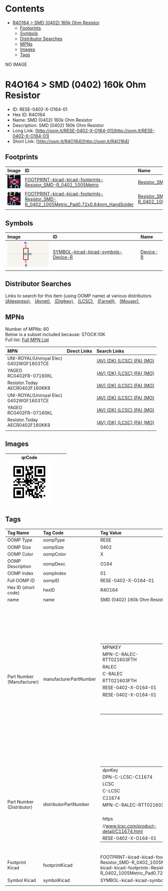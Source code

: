 



Contents
========

* [R4O164 > SMD (0402) 160k Ohm Resistor](#r4o164--smd-0402-160k-ohm-resistor)
	* [Footprints](#footprints)
	* [Symbols](#symbols)
	* [Distributor Searches](#distributor-searches)
	* [MPNs](#mpns)
	* [Images](#images)
	* [Tags](#tags)
  
NO IMAGE  
# R4O164 > SMD (0402) 160k Ohm Resistor

- ID: RESE-0402-X-O164-01
- Hex ID: R4O164
- Name: SMD (0402) 160k Ohm Resistor
- Description: SMD (0402) 160k Ohm Resistor
- Long Link: [http://oom.lt/RESE-0402-X-O164-01](http://oom.lt/RESE-0402-X-O164-01)
- Short Link: [http://oom.lt/R4O164](http://oom.lt/R4O164)

## Footprints
  

|Image|ID|Name|
| :--- | :--- | :--- |
|[![](https://raw.githubusercontent.com/oomlout/oomlout_OOMP_eda_V2/main/FOOTPRINT/kicad/kicad-footprints/Resistor_SMD/R_0402_1005Metric/image_140.png)](https://github.com/oomlout/oomlout_OOMP_eda_V2/tree/main/FOOTPRINT/kicad/kicad-footprints/Resistor_SMD/R_0402_1005Metric/)|[FOOTPRINT-kicad-kicad-footprints-Resistor_SMD-R_0402_1005Metric](https://github.com/oomlout/oomlout_OOMP_eda_V2/tree/main/FOOTPRINT/kicad/kicad-footprints/Resistor_SMD/R_0402_1005Metric/)|[Resistor_SMD : R_0402_1005Metric](https://github.com/oomlout/oomlout_OOMP_eda_V2/tree/main/FOOTPRINT/kicad/kicad-footprints/Resistor_SMD/R_0402_1005Metric/)|
|[![](https://raw.githubusercontent.com/oomlout/oomlout_OOMP_eda_V2/main/FOOTPRINT/kicad/kicad-footprints/Resistor_SMD/R_0402_1005Metric_Pad0.72x0.64mm_HandSolder/image_140.png)](https://github.com/oomlout/oomlout_OOMP_eda_V2/tree/main/FOOTPRINT/kicad/kicad-footprints/Resistor_SMD/R_0402_1005Metric_Pad0.72x0.64mm_HandSolder/)|[FOOTPRINT-kicad-kicad-footprints-Resistor_SMD-R_0402_1005Metric_Pad0.72x0.64mm_HandSolder](https://github.com/oomlout/oomlout_OOMP_eda_V2/tree/main/FOOTPRINT/kicad/kicad-footprints/Resistor_SMD/R_0402_1005Metric_Pad0.72x0.64mm_HandSolder/)|[Resistor_SMD : R_0402_1005Metric_Pad0.72x0.64mm_HandSolder](https://github.com/oomlout/oomlout_OOMP_eda_V2/tree/main/FOOTPRINT/kicad/kicad-footprints/Resistor_SMD/R_0402_1005Metric_Pad0.72x0.64mm_HandSolder/)|
||||

## Symbols
  

|Image|ID|Name|
| :--- | :--- | :--- |
|[![](https://raw.githubusercontent.com/oomlout/oomlout_OOMP_eda_V2/main/SYMBOL/kicad/kicad-symbols/Device/R/image_140.png)](https://github.com/oomlout/oomlout_OOMP_eda_V2/tree/main/SYMBOL/kicad/kicad-symbols/Device/R/)|[SYMBOL-kicad-kicad-symbols-Device-R](https://github.com/oomlout/oomlout_OOMP_eda_V2/tree/main/SYMBOL/kicad/kicad-symbols/Device/R/)|[Device : R](https://github.com/oomlout/oomlout_OOMP_eda_V2/tree/main/SYMBOL/kicad/kicad-symbols/Device/R/)|
||||

## Distributor Searches
  
Links to search for this item (using OOMP name) at various distributors  
[(Aliexpress) ](https://www.aliexpress.com/wholesale?SearchText=1117SMD+0402+160k+Ohm+Resistor)&nbsp;&nbsp;&nbsp;[(Avnet) ](https://www.avnet.com/shop/us/search/SMD+0402+160k+Ohm+Resistor)&nbsp;&nbsp;&nbsp;[(Digikey) ](https://www.digikey.co.uk/en/products/result?s=SMD+0402+160k+Ohm+Resistor)&nbsp;&nbsp;&nbsp;[(LCSC) ](https://www.lcsc.com/search?q=SMD+0402+160k+Ohm+Resistor)&nbsp;&nbsp;&nbsp;[(Farnell) ](https://uk.farnell.com/search?st=SMD+0402+160k+Ohm+Resistor)&nbsp;&nbsp;&nbsp;[(Mouser) ](https://www.mouser.com/c/?q=SMD+0402+160k+Ohm+Resistor)&nbsp;&nbsp;&nbsp;
## MPNs
  
Number of MPNs: 60<br>Below is a subset included because: STOCK:10K <br>Full list: [Full MPN List](MPNLIST.md)  

|MPN|Direct Links|Search Links|
| :--- | :--- | :--- |
|UNI-ROYAL(Uniroyal Elec)<br>0402WGF1603TCE||[(AV) ](https://www.avnet.com/shop/us/search/0402WGF1603TCE)[(DK) ](https://www.digikey.co.uk/products/en?keywords=0402WGF1603TCE)[(LCSC) ](https://www.lcsc.com/search?q=0402WGF1603TCE)[(FA) ](https://uk.farnell.com/search?st=0402WGF1603TCE)[(MO) ](https://www.mouser.com/c/?q=0402WGF1603TCE)|
|YAGEO<br>RC0402FR-07160KL||[(AV) ](https://www.avnet.com/shop/us/search/RC0402FR-07160KL)[(DK) ](https://www.digikey.co.uk/products/en?keywords=RC0402FR-07160KL)[(LCSC) ](https://www.lcsc.com/search?q=RC0402FR-07160KL)[(FA) ](https://uk.farnell.com/search?st=RC0402FR-07160KL)[(MO) ](https://www.mouser.com/c/?q=RC0402FR-07160KL)|
|Resistor.Today<br>AECR0402F160KK9||[(AV) ](https://www.avnet.com/shop/us/search/AECR0402F160KK9)[(DK) ](https://www.digikey.co.uk/products/en?keywords=AECR0402F160KK9)[(LCSC) ](https://www.lcsc.com/search?q=AECR0402F160KK9)[(FA) ](https://uk.farnell.com/search?st=AECR0402F160KK9)[(MO) ](https://www.mouser.com/c/?q=AECR0402F160KK9)|
|UNI-ROYAL(Uniroyal Elec)<br>0402WGF1603TCE||[(AV) ](https://www.avnet.com/shop/us/search/0402WGF1603TCE)[(DK) ](https://www.digikey.co.uk/products/en?keywords=0402WGF1603TCE)[(LCSC) ](https://www.lcsc.com/search?q=0402WGF1603TCE)[(FA) ](https://uk.farnell.com/search?st=0402WGF1603TCE)[(MO) ](https://www.mouser.com/c/?q=0402WGF1603TCE)|
|YAGEO<br>RC0402FR-07160KL||[(AV) ](https://www.avnet.com/shop/us/search/RC0402FR-07160KL)[(DK) ](https://www.digikey.co.uk/products/en?keywords=RC0402FR-07160KL)[(LCSC) ](https://www.lcsc.com/search?q=RC0402FR-07160KL)[(FA) ](https://uk.farnell.com/search?st=RC0402FR-07160KL)[(MO) ](https://www.mouser.com/c/?q=RC0402FR-07160KL)|
|Resistor.Today<br>AECR0402F160KK9||[(AV) ](https://www.avnet.com/shop/us/search/AECR0402F160KK9)[(DK) ](https://www.digikey.co.uk/products/en?keywords=AECR0402F160KK9)[(LCSC) ](https://www.lcsc.com/search?q=AECR0402F160KK9)[(FA) ](https://uk.farnell.com/search?st=AECR0402F160KK9)[(MO) ](https://www.mouser.com/c/?q=AECR0402F160KK9)|
||||

## Images
  

|qrCode<br>[![](https://raw.githubusercontent.com/oomlout/oomlout_OOMP_parts_V2/main/RESE/0402/X/O164/01/qrCode_140.png)](https://github.com/oomlout/oomlout_OOMP_parts_V2/tree/main/RESE/0402/X/O164/01/qrCode.png)||||
| :---: | :---: | :---: | :---: |

## Tags
  

|Tag Name|Tag Code|Tag Value|
| :--- | :--- | :--- |
|OOMP Type|oompType|RESE|
|OOMP Size|oompSize|0402|
|OOMP Color|oompColor|X|
|OOMP Description|oompDesc|O164|
|OOMP Index|oompIndex|01|
|Full OOMP ID|oompID|RESE-0402-X-O164-01|
|Hex ID (short code)|hexID|R4O164|
|name|name|SMD (0402) 160k Ohm Resistor|
|Part Number (Manufacturer)|manufacturerPartNumber|<table><tr><td>MPNKEY</td></tr><tr><td> MPN-C-RALEC-RTT021603FTH</td><td> MANUFACTURER</td></tr><tr><td> RALEC</td><td> MANUCODE</td></tr><tr><td> C-RALEC</td><td> MPN</td></tr><tr><td> RTT021603FTH</td><td> OOMPIDPARTIAL</td></tr><tr><td> RESE-0402-X-O164-01</td><td> OOMPID</td></tr><tr><td> RESE-0402-X-O164-01</td><td> LINK</td></tr><tr><td> </td><td> DESCRIPTION</td></tr><tr><td> </td><td> TAGS</td></tr><tr><td> </td></tr></table></td><td> <table><tr><td>MPNKEY</td></tr><tr><td> MPN-C-UNIROY-0402WGF1603TCE</td><td> MANUFACTURER</td></tr><tr><td> UNI-ROYAL(Uniroyal Elec)</td><td> MANUCODE</td></tr><tr><td> C-UNIROY</td><td> MPN</td></tr><tr><td> 0402WGF1603TCE</td><td> OOMPIDPARTIAL</td></tr><tr><td> RESE-0402-X-O164-01</td><td> OOMPID</td></tr><tr><td> RESE-0402-X-O164-01</td><td> LINK</td></tr><tr><td> </td><td> DESCRIPTION</td></tr><tr><td> </td><td> TAGS</td></tr><tr><td> STOCK</td></tr><tr><td>10K</td></tr></table></td><td> <table><tr><td>MPNKEY</td></tr><tr><td> MPN-C-LIZELE-CR0402FF1603G</td><td> MANUFACTURER</td></tr><tr><td> LIZ Elec</td><td> MANUCODE</td></tr><tr><td> C-LIZELE</td><td> MPN</td></tr><tr><td> CR0402FF1603G</td><td> OOMPIDPARTIAL</td></tr><tr><td> RESE-0402-X-O164-01</td><td> OOMPID</td></tr><tr><td> RESE-0402-X-O164-01</td><td> LINK</td></tr><tr><td> </td><td> DESCRIPTION</td></tr><tr><td> </td><td> TAGS</td></tr><tr><td> </td></tr></table></td><td> <table><tr><td>MPNKEY</td></tr><tr><td> MPN-C-KOASPE-RK73B1ETTP164J</td><td> MANUFACTURER</td></tr><tr><td> KOA Speer Elec</td><td> MANUCODE</td></tr><tr><td> C-KOASPE</td><td> MPN</td></tr><tr><td> RK73B1ETTP164J</td><td> OOMPIDPARTIAL</td></tr><tr><td> RESE-0402-X-O164-01</td><td> OOMPID</td></tr><tr><td> RESE-0402-X-O164-01</td><td> LINK</td></tr><tr><td> </td><td> DESCRIPTION</td></tr><tr><td> </td><td> TAGS</td></tr><tr><td> STOCK</td></tr><tr><td>1K</td></tr></table></td><td> <table><tr><td>MPNKEY</td></tr><tr><td> MPN-C-RALEC-RTT02164JTH</td><td> MANUFACTURER</td></tr><tr><td> RALEC</td><td> MANUCODE</td></tr><tr><td> C-RALEC</td><td> MPN</td></tr><tr><td> RTT02164JTH</td><td> OOMPIDPARTIAL</td></tr><tr><td> RESE-0402-X-O164-01</td><td> OOMPID</td></tr><tr><td> RESE-0402-X-O164-01</td><td> LINK</td></tr><tr><td> </td><td> DESCRIPTION</td></tr><tr><td> </td><td> TAGS</td></tr><tr><td> STOCK</td></tr><tr><td>1K</td></tr></table></td><td> <table><tr><td>MPNKEY</td></tr><tr><td> MPN-C-WALSIN-WR04X1603FTL</td><td> MANUFACTURER</td></tr><tr><td> Walsin Tech Corp</td><td> MANUCODE</td></tr><tr><td> C-WALSIN</td><td> MPN</td></tr><tr><td> WR04X1603FTL</td><td> OOMPIDPARTIAL</td></tr><tr><td> RESE-0402-X-O164-01</td><td> OOMPID</td></tr><tr><td> RESE-0402-X-O164-01</td><td> LINK</td></tr><tr><td> </td><td> DESCRIPTION</td></tr><tr><td> </td><td> TAGS</td></tr><tr><td> STOCK</td></tr><tr><td>1K</td></tr></table></td><td> <table><tr><td>MPNKEY</td></tr><tr><td> MPN-C-YAGEO-AC0402FR-07160KL</td><td> MANUFACTURER</td></tr><tr><td> YAGEO</td><td> MANUCODE</td></tr><tr><td> C-YAGEO</td><td> MPN</td></tr><tr><td> AC0402FR-07160KL</td><td> OOMPIDPARTIAL</td></tr><tr><td> RESE-0402-X-O164-01</td><td> OOMPID</td></tr><tr><td> RESE-0402-X-O164-01</td><td> LINK</td></tr><tr><td> </td><td> DESCRIPTION</td></tr><tr><td> </td><td> TAGS</td></tr><tr><td> STOCK</td></tr><tr><td>1K</td></tr></table></td><td> <table><tr><td>MPNKEY</td></tr><tr><td> MPN-C-YAGEO-AC0402JR-07160KL</td><td> MANUFACTURER</td></tr><tr><td> YAGEO</td><td> MANUCODE</td></tr><tr><td> C-YAGEO</td><td> MPN</td></tr><tr><td> AC0402JR-07160KL</td><td> OOMPIDPARTIAL</td></tr><tr><td> RESE-0402-X-O164-01</td><td> OOMPID</td></tr><tr><td> RESE-0402-X-O164-01</td><td> LINK</td></tr><tr><td> </td><td> DESCRIPTION</td></tr><tr><td> </td><td> TAGS</td></tr><tr><td> </td></tr></table></td><td> <table><tr><td>MPNKEY</td></tr><tr><td> MPN-C-YAGEO-RC0402FR-07160KL</td><td> MANUFACTURER</td></tr><tr><td> YAGEO</td><td> MANUCODE</td></tr><tr><td> C-YAGEO</td><td> MPN</td></tr><tr><td> RC0402FR-07160KL</td><td> OOMPIDPARTIAL</td></tr><tr><td> RESE-0402-X-O164-01</td><td> OOMPID</td></tr><tr><td> RESE-0402-X-O164-01</td><td> LINK</td></tr><tr><td> </td><td> DESCRIPTION</td></tr><tr><td> </td><td> TAGS</td></tr><tr><td> STOCK</td></tr><tr><td>10K</td></tr></table></td><td> <table><tr><td>MPNKEY</td></tr><tr><td> MPN-C-KOASPE-RK73H1ETTP1603F</td><td> MANUFACTURER</td></tr><tr><td> KOA Speer Elec</td><td> MANUCODE</td></tr><tr><td> C-KOASPE</td><td> MPN</td></tr><tr><td> RK73H1ETTP1603F</td><td> OOMPIDPARTIAL</td></tr><tr><td> RESE-0402-X-O164-01</td><td> OOMPID</td></tr><tr><td> RESE-0402-X-O164-01</td><td> LINK</td></tr><tr><td> </td><td> DESCRIPTION</td></tr><tr><td> </td><td> TAGS</td></tr><tr><td> </td></tr></table></td><td> <table><tr><td>MPNKEY</td></tr><tr><td> MPN-C-FHGUAN-RC-02W1603FT</td><td> MANUFACTURER</td></tr><tr><td> FH (Guangdong Fenghua Advanced Tech)</td><td> MANUCODE</td></tr><tr><td> C-FHGUAN</td><td> MPN</td></tr><tr><td> RC-02W1603FT</td><td> OOMPIDPARTIAL</td></tr><tr><td> RESE-0402-X-O164-01</td><td> OOMPID</td></tr><tr><td> RESE-0402-X-O164-01</td><td> LINK</td></tr><tr><td> </td><td> DESCRIPTION</td></tr><tr><td> </td><td> TAGS</td></tr><tr><td> STOCK</td></tr><tr><td>1K</td></tr></table></td><td> <table><tr><td>MPNKEY</td></tr><tr><td> MPN-C-FHGUAN-RC-02W164JT</td><td> MANUFACTURER</td></tr><tr><td> FH (Guangdong Fenghua Advanced Tech)</td><td> MANUCODE</td></tr><tr><td> C-FHGUAN</td><td> MPN</td></tr><tr><td> RC-02W164JT</td><td> OOMPIDPARTIAL</td></tr><tr><td> RESE-0402-X-O164-01</td><td> OOMPID</td></tr><tr><td> RESE-0402-X-O164-01</td><td> LINK</td></tr><tr><td> </td><td> DESCRIPTION</td></tr><tr><td> </td><td> TAGS</td></tr><tr><td> </td></tr></table></td><td> <table><tr><td>MPNKEY</td></tr><tr><td> MPN-C-KAMAYA-RMC10K164FTH</td><td> MANUFACTURER</td></tr><tr><td> KAMAYA</td><td> MANUCODE</td></tr><tr><td> C-KAMAYA</td><td> MPN</td></tr><tr><td> RMC10K164FTH</td><td> OOMPIDPARTIAL</td></tr><tr><td> RESE-0402-X-O164-01</td><td> OOMPID</td></tr><tr><td> RESE-0402-X-O164-01</td><td> LINK</td></tr><tr><td> </td><td> DESCRIPTION</td></tr><tr><td> </td><td> TAGS</td></tr><tr><td> STOCK</td></tr><tr><td>1K</td></tr></table></td><td> <table><tr><td>MPNKEY</td></tr><tr><td> MPN-C-FHGUAN-RC-02K1603FT</td><td> MANUFACTURER</td></tr><tr><td> FH (Guangdong Fenghua Advanced Tech)</td><td> MANUCODE</td></tr><tr><td> C-FHGUAN</td><td> MPN</td></tr><tr><td> RC-02K1603FT</td><td> OOMPIDPARTIAL</td></tr><tr><td> RESE-0402-X-O164-01</td><td> OOMPID</td></tr><tr><td> RESE-0402-X-O164-01</td><td> LINK</td></tr><tr><td> </td><td> DESCRIPTION</td></tr><tr><td> </td><td> TAGS</td></tr><tr><td> </td></tr></table></td><td> <table><tr><td>MPNKEY</td></tr><tr><td> MPN-C-WALSIN-WR04X164JTL</td><td> MANUFACTURER</td></tr><tr><td> Walsin Tech Corp</td><td> MANUCODE</td></tr><tr><td> C-WALSIN</td><td> MPN</td></tr><tr><td> WR04X164JTL</td><td> OOMPIDPARTIAL</td></tr><tr><td> RESE-0402-X-O164-01</td><td> OOMPID</td></tr><tr><td> RESE-0402-X-O164-01</td><td> LINK</td></tr><tr><td> </td><td> DESCRIPTION</td></tr><tr><td> </td><td> TAGS</td></tr><tr><td> STOCK</td></tr><tr><td>1K</td></tr></table></td><td> <table><tr><td>MPNKEY</td></tr><tr><td> MPN-C-RESIST-AECR0402F160KK9</td><td> MANUFACTURER</td></tr><tr><td> Resistor.Today</td><td> MANUCODE</td></tr><tr><td> C-RESIST</td><td> MPN</td></tr><tr><td> AECR0402F160KK9</td><td> OOMPIDPARTIAL</td></tr><tr><td> RESE-0402-X-O164-01</td><td> OOMPID</td></tr><tr><td> RESE-0402-X-O164-01</td><td> LINK</td></tr><tr><td> </td><td> DESCRIPTION</td></tr><tr><td> </td><td> TAGS</td></tr><tr><td> STOCK</td></tr><tr><td>10K</td></tr></table></td><td> <table><tr><td>MPNKEY</td></tr><tr><td> MPN-C-RESIST-HPCR0402F160KK9</td><td> MANUFACTURER</td></tr><tr><td> Resistor.Today</td><td> MANUCODE</td></tr><tr><td> C-RESIST</td><td> MPN</td></tr><tr><td> HPCR0402F160KK9</td><td> OOMPIDPARTIAL</td></tr><tr><td> RESE-0402-X-O164-01</td><td> OOMPID</td></tr><tr><td> RESE-0402-X-O164-01</td><td> LINK</td></tr><tr><td> </td><td> DESCRIPTION</td></tr><tr><td> </td><td> TAGS</td></tr><tr><td> STOCK</td></tr><tr><td>1K</td></tr></table></td><td> <table><tr><td>MPNKEY</td></tr><tr><td> MPN-C-PANASO-ERJ2GEJ164X</td><td> MANUFACTURER</td></tr><tr><td> PANASONIC</td><td> MANUCODE</td></tr><tr><td> C-PANASO</td><td> MPN</td></tr><tr><td> ERJ2GEJ164X</td><td> OOMPIDPARTIAL</td></tr><tr><td> RESE-0402-X-O164-01</td><td> OOMPID</td></tr><tr><td> RESE-0402-X-O164-01</td><td> LINK</td></tr><tr><td> </td><td> DESCRIPTION</td></tr><tr><td> </td><td> TAGS</td></tr><tr><td> STOCK</td></tr><tr><td>1K</td></tr></table></td><td> <table><tr><td>MPNKEY</td></tr><tr><td> MPN-C-PANASO-ERJ2RKF1603X</td><td> MANUFACTURER</td></tr><tr><td> PANASONIC</td><td> MANUCODE</td></tr><tr><td> C-PANASO</td><td> MPN</td></tr><tr><td> ERJ2RKF1603X</td><td> OOMPIDPARTIAL</td></tr><tr><td> RESE-0402-X-O164-01</td><td> OOMPID</td></tr><tr><td> RESE-0402-X-O164-01</td><td> LINK</td></tr><tr><td> </td><td> DESCRIPTION</td></tr><tr><td> </td><td> TAGS</td></tr><tr><td> STOCK</td></tr><tr><td>1K</td></tr></table></td><td> <table><tr><td>MPNKEY</td></tr><tr><td> MPN-C-UNIROY-0402WGJ0164TCE</td><td> MANUFACTURER</td></tr><tr><td> UNI-ROYAL(Uniroyal Elec)</td><td> MANUCODE</td></tr><tr><td> C-UNIROY</td><td> MPN</td></tr><tr><td> 0402WGJ0164TCE</td><td> OOMPIDPARTIAL</td></tr><tr><td> RESE-0402-X-O164-01</td><td> OOMPID</td></tr><tr><td> RESE-0402-X-O164-01</td><td> LINK</td></tr><tr><td> </td><td> DESCRIPTION</td></tr><tr><td> </td><td> TAGS</td></tr><tr><td> STOCK</td></tr><tr><td>1K</td></tr></table></td><td> <table><tr><td>MPNKEY</td></tr><tr><td> MPN-C-YAGEO-RC0402JR-07160KL</td><td> MANUFACTURER</td></tr><tr><td> YAGEO</td><td> MANUCODE</td></tr><tr><td> C-YAGEO</td><td> MPN</td></tr><tr><td> RC0402JR-07160KL</td><td> OOMPIDPARTIAL</td></tr><tr><td> RESE-0402-X-O164-01</td><td> OOMPID</td></tr><tr><td> RESE-0402-X-O164-01</td><td> LINK</td></tr><tr><td> </td><td> DESCRIPTION</td></tr><tr><td> </td><td> TAGS</td></tr><tr><td> </td></tr></table></td><td> <table><tr><td>MPNKEY</td></tr><tr><td> MPN-C-VISHAY-CRCW0402160KFKED</td><td> MANUFACTURER</td></tr><tr><td> Vishay Intertech</td><td> MANUCODE</td></tr><tr><td> C-VISHAY</td><td> MPN</td></tr><tr><td> CRCW0402160KFKED</td><td> OOMPIDPARTIAL</td></tr><tr><td> RESE-0402-X-O164-01</td><td> OOMPID</td></tr><tr><td> RESE-0402-X-O164-01</td><td> LINK</td></tr><tr><td> </td><td> DESCRIPTION</td></tr><tr><td> </td><td> TAGS</td></tr><tr><td> </td></tr></table></td><td> <table><tr><td>MPNKEY</td></tr><tr><td> MPN-C-VISHAY-CRCW0402160KJNED</td><td> MANUFACTURER</td></tr><tr><td> Vishay Intertech</td><td> MANUCODE</td></tr><tr><td> C-VISHAY</td><td> MPN</td></tr><tr><td> CRCW0402160KJNED</td><td> OOMPIDPARTIAL</td></tr><tr><td> RESE-0402-X-O164-01</td><td> OOMPID</td></tr><tr><td> RESE-0402-X-O164-01</td><td> LINK</td></tr><tr><td> </td><td> DESCRIPTION</td></tr><tr><td> </td><td> TAGS</td></tr><tr><td> </td></tr></table></td><td> <table><tr><td>MPNKEY</td></tr><tr><td> MPN-C-PANASO-ERJPA2J164X</td><td> MANUFACTURER</td></tr><tr><td> PANASONIC</td><td> MANUCODE</td></tr><tr><td> C-PANASO</td><td> MPN</td></tr><tr><td> ERJPA2J164X</td><td> OOMPIDPARTIAL</td></tr><tr><td> RESE-0402-X-O164-01</td><td> OOMPID</td></tr><tr><td> RESE-0402-X-O164-01</td><td> LINK</td></tr><tr><td> </td><td> DESCRIPTION</td></tr><tr><td> </td><td> TAGS</td></tr><tr><td> </td></tr></table></td><td> <table><tr><td>MPNKEY</td></tr><tr><td> MPN-C-PANASO-ERJPA2F1603X</td><td> MANUFACTURER</td></tr><tr><td> PANASONIC</td><td> MANUCODE</td></tr><tr><td> C-PANASO</td><td> MPN</td></tr><tr><td> ERJPA2F1603X</td><td> OOMPIDPARTIAL</td></tr><tr><td> RESE-0402-X-O164-01</td><td> OOMPID</td></tr><tr><td> RESE-0402-X-O164-01</td><td> LINK</td></tr><tr><td> </td><td> DESCRIPTION</td></tr><tr><td> </td><td> TAGS</td></tr><tr><td> </td></tr></table></td><td> <table><tr><td>MPNKEY</td></tr><tr><td> MPN-C-EVEROH-CR0402F160KQ10Z</td><td> MANUFACTURER</td></tr><tr><td> Ever Ohms Tech</td><td> MANUCODE</td></tr><tr><td> C-EVEROH</td><td> MPN</td></tr><tr><td> CR0402F160KQ10Z</td><td> OOMPIDPARTIAL</td></tr><tr><td> RESE-0402-X-O164-01</td><td> OOMPID</td></tr><tr><td> RESE-0402-X-O164-01</td><td> LINK</td></tr><tr><td> </td><td> DESCRIPTION</td></tr><tr><td> </td><td> TAGS</td></tr><tr><td> STOCK</td></tr><tr><td>1K</td></tr></table></td><td> <table><tr><td>MPNKEY</td></tr><tr><td> MPN-C-UNIROY-CQ02WGF1603TCE</td><td> MANUFACTURER</td></tr><tr><td> UNI-ROYAL(Uniroyal Elec)</td><td> MANUCODE</td></tr><tr><td> C-UNIROY</td><td> MPN</td></tr><tr><td> CQ02WGF1603TCE</td><td> OOMPIDPARTIAL</td></tr><tr><td> RESE-0402-X-O164-01</td><td> OOMPID</td></tr><tr><td> RESE-0402-X-O164-01</td><td> LINK</td></tr><tr><td> </td><td> DESCRIPTION</td></tr><tr><td> </td><td> TAGS</td></tr><tr><td> </td></tr></table></td><td> <table><tr><td>MPNKEY</td></tr><tr><td> MPN-C-BOURNS-CR0402-FX-1603GLF</td><td> MANUFACTURER</td></tr><tr><td> BOURNS</td><td> MANUCODE</td></tr><tr><td> C-BOURNS</td><td> MPN</td></tr><tr><td> CR0402-FX-1603GLF</td><td> OOMPIDPARTIAL</td></tr><tr><td> RESE-0402-X-O164-01</td><td> OOMPID</td></tr><tr><td> RESE-0402-X-O164-01</td><td> LINK</td></tr><tr><td> </td><td> DESCRIPTION</td></tr><tr><td> </td><td> TAGS</td></tr><tr><td> </td></tr></table></td><td> <table><tr><td>MPNKEY</td></tr><tr><td> MPN-C-YAGEO-AA0402JR-07160KL</td><td> MANUFACTURER</td></tr><tr><td> YAGEO</td><td> MANUCODE</td></tr><tr><td> C-YAGEO</td><td> MPN</td></tr><tr><td> AA0402JR-07160KL</td><td> OOMPIDPARTIAL</td></tr><tr><td> RESE-0402-X-O164-01</td><td> OOMPID</td></tr><tr><td> RESE-0402-X-O164-01</td><td> LINK</td></tr><tr><td> </td><td> DESCRIPTION</td></tr><tr><td> </td><td> TAGS</td></tr><tr><td> </td></tr></table></td><td> <table><tr><td>MPNKEY</td></tr><tr><td> MPN-C-YAGEO-AF0402FR-07160KL</td><td> MANUFACTURER</td></tr><tr><td> YAGEO</td><td> MANUCODE</td></tr><tr><td> C-YAGEO</td><td> MPN</td></tr><tr><td> AF0402FR-07160KL</td><td> OOMPIDPARTIAL</td></tr><tr><td> RESE-0402-X-O164-01</td><td> OOMPID</td></tr><tr><td> RESE-0402-X-O164-01</td><td> LINK</td></tr><tr><td> </td><td> DESCRIPTION</td></tr><tr><td> </td><td> TAGS</td></tr><tr><td> </td></tr></table></td><td> <table><tr><td>MPNKEY</td></tr><tr><td> MPN-C-RALEC-RTT021603FTH</td><td> MANUFACTURER</td></tr><tr><td> RALEC</td><td> MANUCODE</td></tr><tr><td> C-RALEC</td><td> MPN</td></tr><tr><td> RTT021603FTH</td><td> OOMPIDPARTIAL</td></tr><tr><td> RESE-0402-X-O164-01</td><td> OOMPID</td></tr><tr><td> RESE-0402-X-O164-01</td><td> LINK</td></tr><tr><td> </td><td> DESCRIPTION</td></tr><tr><td> </td><td> TAGS</td></tr><tr><td> </td></tr></table></td><td> <table><tr><td>MPNKEY</td></tr><tr><td> MPN-C-UNIROY-0402WGF1603TCE</td><td> MANUFACTURER</td></tr><tr><td> UNI-ROYAL(Uniroyal Elec)</td><td> MANUCODE</td></tr><tr><td> C-UNIROY</td><td> MPN</td></tr><tr><td> 0402WGF1603TCE</td><td> OOMPIDPARTIAL</td></tr><tr><td> RESE-0402-X-O164-01</td><td> OOMPID</td></tr><tr><td> RESE-0402-X-O164-01</td><td> LINK</td></tr><tr><td> </td><td> DESCRIPTION</td></tr><tr><td> </td><td> TAGS</td></tr><tr><td> STOCK</td></tr><tr><td>10K</td></tr></table></td><td> <table><tr><td>MPNKEY</td></tr><tr><td> MPN-C-LIZELE-CR0402FF1603G</td><td> MANUFACTURER</td></tr><tr><td> LIZ Elec</td><td> MANUCODE</td></tr><tr><td> C-LIZELE</td><td> MPN</td></tr><tr><td> CR0402FF1603G</td><td> OOMPIDPARTIAL</td></tr><tr><td> RESE-0402-X-O164-01</td><td> OOMPID</td></tr><tr><td> RESE-0402-X-O164-01</td><td> LINK</td></tr><tr><td> </td><td> DESCRIPTION</td></tr><tr><td> </td><td> TAGS</td></tr><tr><td> </td></tr></table></td><td> <table><tr><td>MPNKEY</td></tr><tr><td> MPN-C-KOASPE-RK73B1ETTP164J</td><td> MANUFACTURER</td></tr><tr><td> KOA Speer Elec</td><td> MANUCODE</td></tr><tr><td> C-KOASPE</td><td> MPN</td></tr><tr><td> RK73B1ETTP164J</td><td> OOMPIDPARTIAL</td></tr><tr><td> RESE-0402-X-O164-01</td><td> OOMPID</td></tr><tr><td> RESE-0402-X-O164-01</td><td> LINK</td></tr><tr><td> </td><td> DESCRIPTION</td></tr><tr><td> </td><td> TAGS</td></tr><tr><td> STOCK</td></tr><tr><td>1K</td></tr></table></td><td> <table><tr><td>MPNKEY</td></tr><tr><td> MPN-C-RALEC-RTT02164JTH</td><td> MANUFACTURER</td></tr><tr><td> RALEC</td><td> MANUCODE</td></tr><tr><td> C-RALEC</td><td> MPN</td></tr><tr><td> RTT02164JTH</td><td> OOMPIDPARTIAL</td></tr><tr><td> RESE-0402-X-O164-01</td><td> OOMPID</td></tr><tr><td> RESE-0402-X-O164-01</td><td> LINK</td></tr><tr><td> </td><td> DESCRIPTION</td></tr><tr><td> </td><td> TAGS</td></tr><tr><td> STOCK</td></tr><tr><td>1K</td></tr></table></td><td> <table><tr><td>MPNKEY</td></tr><tr><td> MPN-C-WALSIN-WR04X1603FTL</td><td> MANUFACTURER</td></tr><tr><td> Walsin Tech Corp</td><td> MANUCODE</td></tr><tr><td> C-WALSIN</td><td> MPN</td></tr><tr><td> WR04X1603FTL</td><td> OOMPIDPARTIAL</td></tr><tr><td> RESE-0402-X-O164-01</td><td> OOMPID</td></tr><tr><td> RESE-0402-X-O164-01</td><td> LINK</td></tr><tr><td> </td><td> DESCRIPTION</td></tr><tr><td> </td><td> TAGS</td></tr><tr><td> STOCK</td></tr><tr><td>1K</td></tr></table></td><td> <table><tr><td>MPNKEY</td></tr><tr><td> MPN-C-YAGEO-AC0402FR-07160KL</td><td> MANUFACTURER</td></tr><tr><td> YAGEO</td><td> MANUCODE</td></tr><tr><td> C-YAGEO</td><td> MPN</td></tr><tr><td> AC0402FR-07160KL</td><td> OOMPIDPARTIAL</td></tr><tr><td> RESE-0402-X-O164-01</td><td> OOMPID</td></tr><tr><td> RESE-0402-X-O164-01</td><td> LINK</td></tr><tr><td> </td><td> DESCRIPTION</td></tr><tr><td> </td><td> TAGS</td></tr><tr><td> STOCK</td></tr><tr><td>1K</td></tr></table></td><td> <table><tr><td>MPNKEY</td></tr><tr><td> MPN-C-YAGEO-AC0402JR-07160KL</td><td> MANUFACTURER</td></tr><tr><td> YAGEO</td><td> MANUCODE</td></tr><tr><td> C-YAGEO</td><td> MPN</td></tr><tr><td> AC0402JR-07160KL</td><td> OOMPIDPARTIAL</td></tr><tr><td> RESE-0402-X-O164-01</td><td> OOMPID</td></tr><tr><td> RESE-0402-X-O164-01</td><td> LINK</td></tr><tr><td> </td><td> DESCRIPTION</td></tr><tr><td> </td><td> TAGS</td></tr><tr><td> </td></tr></table></td><td> <table><tr><td>MPNKEY</td></tr><tr><td> MPN-C-YAGEO-RC0402FR-07160KL</td><td> MANUFACTURER</td></tr><tr><td> YAGEO</td><td> MANUCODE</td></tr><tr><td> C-YAGEO</td><td> MPN</td></tr><tr><td> RC0402FR-07160KL</td><td> OOMPIDPARTIAL</td></tr><tr><td> RESE-0402-X-O164-01</td><td> OOMPID</td></tr><tr><td> RESE-0402-X-O164-01</td><td> LINK</td></tr><tr><td> </td><td> DESCRIPTION</td></tr><tr><td> </td><td> TAGS</td></tr><tr><td> STOCK</td></tr><tr><td>10K</td></tr></table></td><td> <table><tr><td>MPNKEY</td></tr><tr><td> MPN-C-KOASPE-RK73H1ETTP1603F</td><td> MANUFACTURER</td></tr><tr><td> KOA Speer Elec</td><td> MANUCODE</td></tr><tr><td> C-KOASPE</td><td> MPN</td></tr><tr><td> RK73H1ETTP1603F</td><td> OOMPIDPARTIAL</td></tr><tr><td> RESE-0402-X-O164-01</td><td> OOMPID</td></tr><tr><td> RESE-0402-X-O164-01</td><td> LINK</td></tr><tr><td> </td><td> DESCRIPTION</td></tr><tr><td> </td><td> TAGS</td></tr><tr><td> </td></tr></table></td><td> <table><tr><td>MPNKEY</td></tr><tr><td> MPN-C-FHGUAN-RC-02W1603FT</td><td> MANUFACTURER</td></tr><tr><td> FH (Guangdong Fenghua Advanced Tech)</td><td> MANUCODE</td></tr><tr><td> C-FHGUAN</td><td> MPN</td></tr><tr><td> RC-02W1603FT</td><td> OOMPIDPARTIAL</td></tr><tr><td> RESE-0402-X-O164-01</td><td> OOMPID</td></tr><tr><td> RESE-0402-X-O164-01</td><td> LINK</td></tr><tr><td> </td><td> DESCRIPTION</td></tr><tr><td> </td><td> TAGS</td></tr><tr><td> STOCK</td></tr><tr><td>1K</td></tr></table></td><td> <table><tr><td>MPNKEY</td></tr><tr><td> MPN-C-FHGUAN-RC-02W164JT</td><td> MANUFACTURER</td></tr><tr><td> FH (Guangdong Fenghua Advanced Tech)</td><td> MANUCODE</td></tr><tr><td> C-FHGUAN</td><td> MPN</td></tr><tr><td> RC-02W164JT</td><td> OOMPIDPARTIAL</td></tr><tr><td> RESE-0402-X-O164-01</td><td> OOMPID</td></tr><tr><td> RESE-0402-X-O164-01</td><td> LINK</td></tr><tr><td> </td><td> DESCRIPTION</td></tr><tr><td> </td><td> TAGS</td></tr><tr><td> </td></tr></table></td><td> <table><tr><td>MPNKEY</td></tr><tr><td> MPN-C-KAMAYA-RMC10K164FTH</td><td> MANUFACTURER</td></tr><tr><td> KAMAYA</td><td> MANUCODE</td></tr><tr><td> C-KAMAYA</td><td> MPN</td></tr><tr><td> RMC10K164FTH</td><td> OOMPIDPARTIAL</td></tr><tr><td> RESE-0402-X-O164-01</td><td> OOMPID</td></tr><tr><td> RESE-0402-X-O164-01</td><td> LINK</td></tr><tr><td> </td><td> DESCRIPTION</td></tr><tr><td> </td><td> TAGS</td></tr><tr><td> STOCK</td></tr><tr><td>1K</td></tr></table></td><td> <table><tr><td>MPNKEY</td></tr><tr><td> MPN-C-FHGUAN-RC-02K1603FT</td><td> MANUFACTURER</td></tr><tr><td> FH (Guangdong Fenghua Advanced Tech)</td><td> MANUCODE</td></tr><tr><td> C-FHGUAN</td><td> MPN</td></tr><tr><td> RC-02K1603FT</td><td> OOMPIDPARTIAL</td></tr><tr><td> RESE-0402-X-O164-01</td><td> OOMPID</td></tr><tr><td> RESE-0402-X-O164-01</td><td> LINK</td></tr><tr><td> </td><td> DESCRIPTION</td></tr><tr><td> </td><td> TAGS</td></tr><tr><td> </td></tr></table></td><td> <table><tr><td>MPNKEY</td></tr><tr><td> MPN-C-WALSIN-WR04X164JTL</td><td> MANUFACTURER</td></tr><tr><td> Walsin Tech Corp</td><td> MANUCODE</td></tr><tr><td> C-WALSIN</td><td> MPN</td></tr><tr><td> WR04X164JTL</td><td> OOMPIDPARTIAL</td></tr><tr><td> RESE-0402-X-O164-01</td><td> OOMPID</td></tr><tr><td> RESE-0402-X-O164-01</td><td> LINK</td></tr><tr><td> </td><td> DESCRIPTION</td></tr><tr><td> </td><td> TAGS</td></tr><tr><td> STOCK</td></tr><tr><td>1K</td></tr></table></td><td> <table><tr><td>MPNKEY</td></tr><tr><td> MPN-C-RESIST-AECR0402F160KK9</td><td> MANUFACTURER</td></tr><tr><td> Resistor.Today</td><td> MANUCODE</td></tr><tr><td> C-RESIST</td><td> MPN</td></tr><tr><td> AECR0402F160KK9</td><td> OOMPIDPARTIAL</td></tr><tr><td> RESE-0402-X-O164-01</td><td> OOMPID</td></tr><tr><td> RESE-0402-X-O164-01</td><td> LINK</td></tr><tr><td> </td><td> DESCRIPTION</td></tr><tr><td> </td><td> TAGS</td></tr><tr><td> STOCK</td></tr><tr><td>10K</td></tr></table></td><td> <table><tr><td>MPNKEY</td></tr><tr><td> MPN-C-RESIST-HPCR0402F160KK9</td><td> MANUFACTURER</td></tr><tr><td> Resistor.Today</td><td> MANUCODE</td></tr><tr><td> C-RESIST</td><td> MPN</td></tr><tr><td> HPCR0402F160KK9</td><td> OOMPIDPARTIAL</td></tr><tr><td> RESE-0402-X-O164-01</td><td> OOMPID</td></tr><tr><td> RESE-0402-X-O164-01</td><td> LINK</td></tr><tr><td> </td><td> DESCRIPTION</td></tr><tr><td> </td><td> TAGS</td></tr><tr><td> STOCK</td></tr><tr><td>1K</td></tr></table></td><td> <table><tr><td>MPNKEY</td></tr><tr><td> MPN-C-PANASO-ERJ2GEJ164X</td><td> MANUFACTURER</td></tr><tr><td> PANASONIC</td><td> MANUCODE</td></tr><tr><td> C-PANASO</td><td> MPN</td></tr><tr><td> ERJ2GEJ164X</td><td> OOMPIDPARTIAL</td></tr><tr><td> RESE-0402-X-O164-01</td><td> OOMPID</td></tr><tr><td> RESE-0402-X-O164-01</td><td> LINK</td></tr><tr><td> </td><td> DESCRIPTION</td></tr><tr><td> </td><td> TAGS</td></tr><tr><td> STOCK</td></tr><tr><td>1K</td></tr></table></td><td> <table><tr><td>MPNKEY</td></tr><tr><td> MPN-C-PANASO-ERJ2RKF1603X</td><td> MANUFACTURER</td></tr><tr><td> PANASONIC</td><td> MANUCODE</td></tr><tr><td> C-PANASO</td><td> MPN</td></tr><tr><td> ERJ2RKF1603X</td><td> OOMPIDPARTIAL</td></tr><tr><td> RESE-0402-X-O164-01</td><td> OOMPID</td></tr><tr><td> RESE-0402-X-O164-01</td><td> LINK</td></tr><tr><td> </td><td> DESCRIPTION</td></tr><tr><td> </td><td> TAGS</td></tr><tr><td> STOCK</td></tr><tr><td>1K</td></tr></table></td><td> <table><tr><td>MPNKEY</td></tr><tr><td> MPN-C-UNIROY-0402WGJ0164TCE</td><td> MANUFACTURER</td></tr><tr><td> UNI-ROYAL(Uniroyal Elec)</td><td> MANUCODE</td></tr><tr><td> C-UNIROY</td><td> MPN</td></tr><tr><td> 0402WGJ0164TCE</td><td> OOMPIDPARTIAL</td></tr><tr><td> RESE-0402-X-O164-01</td><td> OOMPID</td></tr><tr><td> RESE-0402-X-O164-01</td><td> LINK</td></tr><tr><td> </td><td> DESCRIPTION</td></tr><tr><td> </td><td> TAGS</td></tr><tr><td> STOCK</td></tr><tr><td>1K</td></tr></table></td><td> <table><tr><td>MPNKEY</td></tr><tr><td> MPN-C-YAGEO-RC0402JR-07160KL</td><td> MANUFACTURER</td></tr><tr><td> YAGEO</td><td> MANUCODE</td></tr><tr><td> C-YAGEO</td><td> MPN</td></tr><tr><td> RC0402JR-07160KL</td><td> OOMPIDPARTIAL</td></tr><tr><td> RESE-0402-X-O164-01</td><td> OOMPID</td></tr><tr><td> RESE-0402-X-O164-01</td><td> LINK</td></tr><tr><td> </td><td> DESCRIPTION</td></tr><tr><td> </td><td> TAGS</td></tr><tr><td> </td></tr></table></td><td> <table><tr><td>MPNKEY</td></tr><tr><td> MPN-C-VISHAY-CRCW0402160KFKED</td><td> MANUFACTURER</td></tr><tr><td> Vishay Intertech</td><td> MANUCODE</td></tr><tr><td> C-VISHAY</td><td> MPN</td></tr><tr><td> CRCW0402160KFKED</td><td> OOMPIDPARTIAL</td></tr><tr><td> RESE-0402-X-O164-01</td><td> OOMPID</td></tr><tr><td> RESE-0402-X-O164-01</td><td> LINK</td></tr><tr><td> </td><td> DESCRIPTION</td></tr><tr><td> </td><td> TAGS</td></tr><tr><td> </td></tr></table></td><td> <table><tr><td>MPNKEY</td></tr><tr><td> MPN-C-VISHAY-CRCW0402160KJNED</td><td> MANUFACTURER</td></tr><tr><td> Vishay Intertech</td><td> MANUCODE</td></tr><tr><td> C-VISHAY</td><td> MPN</td></tr><tr><td> CRCW0402160KJNED</td><td> OOMPIDPARTIAL</td></tr><tr><td> RESE-0402-X-O164-01</td><td> OOMPID</td></tr><tr><td> RESE-0402-X-O164-01</td><td> LINK</td></tr><tr><td> </td><td> DESCRIPTION</td></tr><tr><td> </td><td> TAGS</td></tr><tr><td> </td></tr></table></td><td> <table><tr><td>MPNKEY</td></tr><tr><td> MPN-C-PANASO-ERJPA2J164X</td><td> MANUFACTURER</td></tr><tr><td> PANASONIC</td><td> MANUCODE</td></tr><tr><td> C-PANASO</td><td> MPN</td></tr><tr><td> ERJPA2J164X</td><td> OOMPIDPARTIAL</td></tr><tr><td> RESE-0402-X-O164-01</td><td> OOMPID</td></tr><tr><td> RESE-0402-X-O164-01</td><td> LINK</td></tr><tr><td> </td><td> DESCRIPTION</td></tr><tr><td> </td><td> TAGS</td></tr><tr><td> </td></tr></table></td><td> <table><tr><td>MPNKEY</td></tr><tr><td> MPN-C-PANASO-ERJPA2F1603X</td><td> MANUFACTURER</td></tr><tr><td> PANASONIC</td><td> MANUCODE</td></tr><tr><td> C-PANASO</td><td> MPN</td></tr><tr><td> ERJPA2F1603X</td><td> OOMPIDPARTIAL</td></tr><tr><td> RESE-0402-X-O164-01</td><td> OOMPID</td></tr><tr><td> RESE-0402-X-O164-01</td><td> LINK</td></tr><tr><td> </td><td> DESCRIPTION</td></tr><tr><td> </td><td> TAGS</td></tr><tr><td> </td></tr></table></td><td> <table><tr><td>MPNKEY</td></tr><tr><td> MPN-C-EVEROH-CR0402F160KQ10Z</td><td> MANUFACTURER</td></tr><tr><td> Ever Ohms Tech</td><td> MANUCODE</td></tr><tr><td> C-EVEROH</td><td> MPN</td></tr><tr><td> CR0402F160KQ10Z</td><td> OOMPIDPARTIAL</td></tr><tr><td> RESE-0402-X-O164-01</td><td> OOMPID</td></tr><tr><td> RESE-0402-X-O164-01</td><td> LINK</td></tr><tr><td> </td><td> DESCRIPTION</td></tr><tr><td> </td><td> TAGS</td></tr><tr><td> STOCK</td></tr><tr><td>1K</td></tr></table></td><td> <table><tr><td>MPNKEY</td></tr><tr><td> MPN-C-UNIROY-CQ02WGF1603TCE</td><td> MANUFACTURER</td></tr><tr><td> UNI-ROYAL(Uniroyal Elec)</td><td> MANUCODE</td></tr><tr><td> C-UNIROY</td><td> MPN</td></tr><tr><td> CQ02WGF1603TCE</td><td> OOMPIDPARTIAL</td></tr><tr><td> RESE-0402-X-O164-01</td><td> OOMPID</td></tr><tr><td> RESE-0402-X-O164-01</td><td> LINK</td></tr><tr><td> </td><td> DESCRIPTION</td></tr><tr><td> </td><td> TAGS</td></tr><tr><td> </td></tr></table></td><td> <table><tr><td>MPNKEY</td></tr><tr><td> MPN-C-BOURNS-CR0402-FX-1603GLF</td><td> MANUFACTURER</td></tr><tr><td> BOURNS</td><td> MANUCODE</td></tr><tr><td> C-BOURNS</td><td> MPN</td></tr><tr><td> CR0402-FX-1603GLF</td><td> OOMPIDPARTIAL</td></tr><tr><td> RESE-0402-X-O164-01</td><td> OOMPID</td></tr><tr><td> RESE-0402-X-O164-01</td><td> LINK</td></tr><tr><td> </td><td> DESCRIPTION</td></tr><tr><td> </td><td> TAGS</td></tr><tr><td> </td></tr></table></td><td> <table><tr><td>MPNKEY</td></tr><tr><td> MPN-C-YAGEO-AA0402JR-07160KL</td><td> MANUFACTURER</td></tr><tr><td> YAGEO</td><td> MANUCODE</td></tr><tr><td> C-YAGEO</td><td> MPN</td></tr><tr><td> AA0402JR-07160KL</td><td> OOMPIDPARTIAL</td></tr><tr><td> RESE-0402-X-O164-01</td><td> OOMPID</td></tr><tr><td> RESE-0402-X-O164-01</td><td> LINK</td></tr><tr><td> </td><td> DESCRIPTION</td></tr><tr><td> </td><td> TAGS</td></tr><tr><td> </td></tr></table></td><td> <table><tr><td>MPNKEY</td></tr><tr><td> MPN-C-YAGEO-AF0402FR-07160KL</td><td> MANUFACTURER</td></tr><tr><td> YAGEO</td><td> MANUCODE</td></tr><tr><td> C-YAGEO</td><td> MPN</td></tr><tr><td> AF0402FR-07160KL</td><td> OOMPIDPARTIAL</td></tr><tr><td> RESE-0402-X-O164-01</td><td> OOMPID</td></tr><tr><td> RESE-0402-X-O164-01</td><td> LINK</td></tr><tr><td> </td><td> DESCRIPTION</td></tr><tr><td> </td><td> TAGS</td></tr><tr><td> </td></tr></table>|
|Part Number (Distributor)|distributorPartNumber|<table><tr><td>dpnKey</td></tr><tr><td> DPN-C-LCSC-C11674</td><td> DISTRIBUTOR</td></tr><tr><td> LCSC</td><td> DISTRCODE</td></tr><tr><td> C-LCSC</td><td> DPN</td></tr><tr><td> C11674</td><td> MPN</td></tr><tr><td> MPN-C-RALEC-RTT021603FTH</td><td> TAGS</td></tr><tr><td> </td><td> LINK</td></tr><tr><td> https</td></tr><tr><td>//www.lcsc.com/product-detail/C11674.html</td><td> OOMPID</td></tr><tr><td> RESE-0402-X-O164-01</td></tr></table></td><td> <table><tr><td>dpnKey</td></tr><tr><td> DPN-C-LCSC-C25757</td><td> DISTRIBUTOR</td></tr><tr><td> LCSC</td><td> DISTRCODE</td></tr><tr><td> C-LCSC</td><td> DPN</td></tr><tr><td> C25757</td><td> MPN</td></tr><tr><td> MPN-C-UNIROY-0402WGF1603TCE</td><td> TAGS</td></tr><tr><td> STOCK</td></tr><tr><td>10K</td><td> LINK</td></tr><tr><td> https</td></tr><tr><td>//www.lcsc.com/product-detail/C25757.html</td><td> OOMPID</td></tr><tr><td> RESE-0402-X-O164-01</td></tr></table></td><td> <table><tr><td>dpnKey</td></tr><tr><td> DPN-C-LCSC-C100258</td><td> DISTRIBUTOR</td></tr><tr><td> LCSC</td><td> DISTRCODE</td></tr><tr><td> C-LCSC</td><td> DPN</td></tr><tr><td> C100258</td><td> MPN</td></tr><tr><td> MPN-C-LIZELE-CR0402FF1603G</td><td> TAGS</td></tr><tr><td> </td><td> LINK</td></tr><tr><td> https</td></tr><tr><td>//www.lcsc.com/product-detail/C100258.html</td><td> OOMPID</td></tr><tr><td> RESE-0402-X-O164-01</td></tr></table></td><td> <table><tr><td>dpnKey</td></tr><tr><td> DPN-C-LCSC-C131522</td><td> DISTRIBUTOR</td></tr><tr><td> LCSC</td><td> DISTRCODE</td></tr><tr><td> C-LCSC</td><td> DPN</td></tr><tr><td> C131522</td><td> MPN</td></tr><tr><td> MPN-C-KOASPE-RK73B1ETTP164J</td><td> TAGS</td></tr><tr><td> STOCK</td></tr><tr><td>1K</td><td> LINK</td></tr><tr><td> https</td></tr><tr><td>//www.lcsc.com/product-detail/C131522.html</td><td> OOMPID</td></tr><tr><td> RESE-0402-X-O164-01</td></tr></table></td><td> <table><tr><td>dpnKey</td></tr><tr><td> DPN-C-LCSC-C159102</td><td> DISTRIBUTOR</td></tr><tr><td> LCSC</td><td> DISTRCODE</td></tr><tr><td> C-LCSC</td><td> DPN</td></tr><tr><td> C159102</td><td> MPN</td></tr><tr><td> MPN-C-RALEC-RTT02164JTH</td><td> TAGS</td></tr><tr><td> STOCK</td></tr><tr><td>1K</td><td> LINK</td></tr><tr><td> https</td></tr><tr><td>//www.lcsc.com/product-detail/C159102.html</td><td> OOMPID</td></tr><tr><td> RESE-0402-X-O164-01</td></tr></table></td><td> <table><tr><td>dpnKey</td></tr><tr><td> DPN-C-LCSC-C170235</td><td> DISTRIBUTOR</td></tr><tr><td> LCSC</td><td> DISTRCODE</td></tr><tr><td> C-LCSC</td><td> DPN</td></tr><tr><td> C170235</td><td> MPN</td></tr><tr><td> MPN-C-WALSIN-WR04X1603FTL</td><td> TAGS</td></tr><tr><td> STOCK</td></tr><tr><td>1K</td><td> LINK</td></tr><tr><td> https</td></tr><tr><td>//www.lcsc.com/product-detail/C170235.html</td><td> OOMPID</td></tr><tr><td> RESE-0402-X-O164-01</td></tr></table></td><td> <table><tr><td>dpnKey</td></tr><tr><td> DPN-C-LCSC-C226798</td><td> DISTRIBUTOR</td></tr><tr><td> LCSC</td><td> DISTRCODE</td></tr><tr><td> C-LCSC</td><td> DPN</td></tr><tr><td> C226798</td><td> MPN</td></tr><tr><td> MPN-C-YAGEO-AC0402FR-07160KL</td><td> TAGS</td></tr><tr><td> STOCK</td></tr><tr><td>1K</td><td> LINK</td></tr><tr><td> https</td></tr><tr><td>//www.lcsc.com/product-detail/C226798.html</td><td> OOMPID</td></tr><tr><td> RESE-0402-X-O164-01</td></tr></table></td><td> <table><tr><td>dpnKey</td></tr><tr><td> DPN-C-LCSC-C227306</td><td> DISTRIBUTOR</td></tr><tr><td> LCSC</td><td> DISTRCODE</td></tr><tr><td> C-LCSC</td><td> DPN</td></tr><tr><td> C227306</td><td> MPN</td></tr><tr><td> MPN-C-YAGEO-AC0402JR-07160KL</td><td> TAGS</td></tr><tr><td> </td><td> LINK</td></tr><tr><td> https</td></tr><tr><td>//www.lcsc.com/product-detail/C227306.html</td><td> OOMPID</td></tr><tr><td> RESE-0402-X-O164-01</td></tr></table></td><td> <table><tr><td>dpnKey</td></tr><tr><td> DPN-C-LCSC-C273334</td><td> DISTRIBUTOR</td></tr><tr><td> LCSC</td><td> DISTRCODE</td></tr><tr><td> C-LCSC</td><td> DPN</td></tr><tr><td> C273334</td><td> MPN</td></tr><tr><td> MPN-C-YAGEO-RC0402FR-07160KL</td><td> TAGS</td></tr><tr><td> STOCK</td></tr><tr><td>10K</td><td> LINK</td></tr><tr><td> https</td></tr><tr><td>//www.lcsc.com/product-detail/C273334.html</td><td> OOMPID</td></tr><tr><td> RESE-0402-X-O164-01</td></tr></table></td><td> <table><tr><td>dpnKey</td></tr><tr><td> DPN-C-LCSC-C316882</td><td> DISTRIBUTOR</td></tr><tr><td> LCSC</td><td> DISTRCODE</td></tr><tr><td> C-LCSC</td><td> DPN</td></tr><tr><td> C316882</td><td> MPN</td></tr><tr><td> MPN-C-KOASPE-RK73H1ETTP1603F</td><td> TAGS</td></tr><tr><td> </td><td> LINK</td></tr><tr><td> https</td></tr><tr><td>//www.lcsc.com/product-detail/C316882.html</td><td> OOMPID</td></tr><tr><td> RESE-0402-X-O164-01</td></tr></table></td><td> <table><tr><td>dpnKey</td></tr><tr><td> DPN-C-LCSC-C321320</td><td> DISTRIBUTOR</td></tr><tr><td> LCSC</td><td> DISTRCODE</td></tr><tr><td> C-LCSC</td><td> DPN</td></tr><tr><td> C321320</td><td> MPN</td></tr><tr><td> MPN-C-FHGUAN-RC-02W1603FT</td><td> TAGS</td></tr><tr><td> STOCK</td></tr><tr><td>1K</td><td> LINK</td></tr><tr><td> https</td></tr><tr><td>//www.lcsc.com/product-detail/C321320.html</td><td> OOMPID</td></tr><tr><td> RESE-0402-X-O164-01</td></tr></table></td><td> <table><tr><td>dpnKey</td></tr><tr><td> DPN-C-LCSC-C321328</td><td> DISTRIBUTOR</td></tr><tr><td> LCSC</td><td> DISTRCODE</td></tr><tr><td> C-LCSC</td><td> DPN</td></tr><tr><td> C321328</td><td> MPN</td></tr><tr><td> MPN-C-FHGUAN-RC-02W164JT</td><td> TAGS</td></tr><tr><td> </td><td> LINK</td></tr><tr><td> https</td></tr><tr><td>//www.lcsc.com/product-detail/C321328.html</td><td> OOMPID</td></tr><tr><td> RESE-0402-X-O164-01</td></tr></table></td><td> <table><tr><td>dpnKey</td></tr><tr><td> DPN-C-LCSC-C323677</td><td> DISTRIBUTOR</td></tr><tr><td> LCSC</td><td> DISTRCODE</td></tr><tr><td> C-LCSC</td><td> DPN</td></tr><tr><td> C323677</td><td> MPN</td></tr><tr><td> MPN-C-KAMAYA-RMC10K164FTH</td><td> TAGS</td></tr><tr><td> STOCK</td></tr><tr><td>1K</td><td> LINK</td></tr><tr><td> https</td></tr><tr><td>//www.lcsc.com/product-detail/C323677.html</td><td> OOMPID</td></tr><tr><td> RESE-0402-X-O164-01</td></tr></table></td><td> <table><tr><td>dpnKey</td></tr><tr><td> DPN-C-LCSC-C324943</td><td> DISTRIBUTOR</td></tr><tr><td> LCSC</td><td> DISTRCODE</td></tr><tr><td> C-LCSC</td><td> DPN</td></tr><tr><td> C324943</td><td> MPN</td></tr><tr><td> MPN-C-FHGUAN-RC-02K1603FT</td><td> TAGS</td></tr><tr><td> </td><td> LINK</td></tr><tr><td> https</td></tr><tr><td>//www.lcsc.com/product-detail/C324943.html</td><td> OOMPID</td></tr><tr><td> RESE-0402-X-O164-01</td></tr></table></td><td> <table><tr><td>dpnKey</td></tr><tr><td> DPN-C-LCSC-C334751</td><td> DISTRIBUTOR</td></tr><tr><td> LCSC</td><td> DISTRCODE</td></tr><tr><td> C-LCSC</td><td> DPN</td></tr><tr><td> C334751</td><td> MPN</td></tr><tr><td> MPN-C-WALSIN-WR04X164JTL</td><td> TAGS</td></tr><tr><td> STOCK</td></tr><tr><td>1K</td><td> LINK</td></tr><tr><td> https</td></tr><tr><td>//www.lcsc.com/product-detail/C334751.html</td><td> OOMPID</td></tr><tr><td> RESE-0402-X-O164-01</td></tr></table></td><td> <table><tr><td>dpnKey</td></tr><tr><td> DPN-C-LCSC-C352474</td><td> DISTRIBUTOR</td></tr><tr><td> LCSC</td><td> DISTRCODE</td></tr><tr><td> C-LCSC</td><td> DPN</td></tr><tr><td> C352474</td><td> MPN</td></tr><tr><td> MPN-C-RESIST-AECR0402F160KK9</td><td> TAGS</td></tr><tr><td> STOCK</td></tr><tr><td>10K</td><td> LINK</td></tr><tr><td> https</td></tr><tr><td>//www.lcsc.com/product-detail/C352474.html</td><td> OOMPID</td></tr><tr><td> RESE-0402-X-O164-01</td></tr></table></td><td> <table><tr><td>dpnKey</td></tr><tr><td> DPN-C-LCSC-C364845</td><td> DISTRIBUTOR</td></tr><tr><td> LCSC</td><td> DISTRCODE</td></tr><tr><td> C-LCSC</td><td> DPN</td></tr><tr><td> C364845</td><td> MPN</td></tr><tr><td> MPN-C-RESIST-HPCR0402F160KK9</td><td> TAGS</td></tr><tr><td> STOCK</td></tr><tr><td>1K</td><td> LINK</td></tr><tr><td> https</td></tr><tr><td>//www.lcsc.com/product-detail/C364845.html</td><td> OOMPID</td></tr><tr><td> RESE-0402-X-O164-01</td></tr></table></td><td> <table><tr><td>dpnKey</td></tr><tr><td> DPN-C-LCSC-C409854</td><td> DISTRIBUTOR</td></tr><tr><td> LCSC</td><td> DISTRCODE</td></tr><tr><td> C-LCSC</td><td> DPN</td></tr><tr><td> C409854</td><td> MPN</td></tr><tr><td> MPN-C-PANASO-ERJ2GEJ164X</td><td> TAGS</td></tr><tr><td> STOCK</td></tr><tr><td>1K</td><td> LINK</td></tr><tr><td> https</td></tr><tr><td>//www.lcsc.com/product-detail/C409854.html</td><td> OOMPID</td></tr><tr><td> RESE-0402-X-O164-01</td></tr></table></td><td> <table><tr><td>dpnKey</td></tr><tr><td> DPN-C-LCSC-C413109</td><td> DISTRIBUTOR</td></tr><tr><td> LCSC</td><td> DISTRCODE</td></tr><tr><td> C-LCSC</td><td> DPN</td></tr><tr><td> C413109</td><td> MPN</td></tr><tr><td> MPN-C-PANASO-ERJ2RKF1603X</td><td> TAGS</td></tr><tr><td> STOCK</td></tr><tr><td>1K</td><td> LINK</td></tr><tr><td> https</td></tr><tr><td>//www.lcsc.com/product-detail/C413109.html</td><td> OOMPID</td></tr><tr><td> RESE-0402-X-O164-01</td></tr></table></td><td> <table><tr><td>dpnKey</td></tr><tr><td> DPN-C-LCSC-C423115</td><td> DISTRIBUTOR</td></tr><tr><td> LCSC</td><td> DISTRCODE</td></tr><tr><td> C-LCSC</td><td> DPN</td></tr><tr><td> C423115</td><td> MPN</td></tr><tr><td> MPN-C-UNIROY-0402WGJ0164TCE</td><td> TAGS</td></tr><tr><td> STOCK</td></tr><tr><td>1K</td><td> LINK</td></tr><tr><td> https</td></tr><tr><td>//www.lcsc.com/product-detail/C423115.html</td><td> OOMPID</td></tr><tr><td> RESE-0402-X-O164-01</td></tr></table></td><td> <table><tr><td>dpnKey</td></tr><tr><td> DPN-C-LCSC-C477620</td><td> DISTRIBUTOR</td></tr><tr><td> LCSC</td><td> DISTRCODE</td></tr><tr><td> C-LCSC</td><td> DPN</td></tr><tr><td> C477620</td><td> MPN</td></tr><tr><td> MPN-C-YAGEO-RC0402JR-07160KL</td><td> TAGS</td></tr><tr><td> </td><td> LINK</td></tr><tr><td> https</td></tr><tr><td>//www.lcsc.com/product-detail/C477620.html</td><td> OOMPID</td></tr><tr><td> RESE-0402-X-O164-01</td></tr></table></td><td> <table><tr><td>dpnKey</td></tr><tr><td> DPN-C-LCSC-C481956</td><td> DISTRIBUTOR</td></tr><tr><td> LCSC</td><td> DISTRCODE</td></tr><tr><td> C-LCSC</td><td> DPN</td></tr><tr><td> C481956</td><td> MPN</td></tr><tr><td> MPN-C-VISHAY-CRCW0402160KFKED</td><td> TAGS</td></tr><tr><td> </td><td> LINK</td></tr><tr><td> https</td></tr><tr><td>//www.lcsc.com/product-detail/C481956.html</td><td> OOMPID</td></tr><tr><td> RESE-0402-X-O164-01</td></tr></table></td><td> <table><tr><td>dpnKey</td></tr><tr><td> DPN-C-LCSC-C482254</td><td> DISTRIBUTOR</td></tr><tr><td> LCSC</td><td> DISTRCODE</td></tr><tr><td> C-LCSC</td><td> DPN</td></tr><tr><td> C482254</td><td> MPN</td></tr><tr><td> MPN-C-VISHAY-CRCW0402160KJNED</td><td> TAGS</td></tr><tr><td> </td><td> LINK</td></tr><tr><td> https</td></tr><tr><td>//www.lcsc.com/product-detail/C482254.html</td><td> OOMPID</td></tr><tr><td> RESE-0402-X-O164-01</td></tr></table></td><td> <table><tr><td>dpnKey</td></tr><tr><td> DPN-C-LCSC-C542930</td><td> DISTRIBUTOR</td></tr><tr><td> LCSC</td><td> DISTRCODE</td></tr><tr><td> C-LCSC</td><td> DPN</td></tr><tr><td> C542930</td><td> MPN</td></tr><tr><td> MPN-C-PANASO-ERJPA2J164X</td><td> TAGS</td></tr><tr><td> </td><td> LINK</td></tr><tr><td> https</td></tr><tr><td>//www.lcsc.com/product-detail/C542930.html</td><td> OOMPID</td></tr><tr><td> RESE-0402-X-O164-01</td></tr></table></td><td> <table><tr><td>dpnKey</td></tr><tr><td> DPN-C-LCSC-C541927</td><td> DISTRIBUTOR</td></tr><tr><td> LCSC</td><td> DISTRCODE</td></tr><tr><td> C-LCSC</td><td> DPN</td></tr><tr><td> C541927</td><td> MPN</td></tr><tr><td> MPN-C-PANASO-ERJPA2F1603X</td><td> TAGS</td></tr><tr><td> </td><td> LINK</td></tr><tr><td> https</td></tr><tr><td>//www.lcsc.com/product-detail/C541927.html</td><td> OOMPID</td></tr><tr><td> RESE-0402-X-O164-01</td></tr></table></td><td> <table><tr><td>dpnKey</td></tr><tr><td> DPN-C-LCSC-C881143</td><td> DISTRIBUTOR</td></tr><tr><td> LCSC</td><td> DISTRCODE</td></tr><tr><td> C-LCSC</td><td> DPN</td></tr><tr><td> C881143</td><td> MPN</td></tr><tr><td> MPN-C-EVEROH-CR0402F160KQ10Z</td><td> TAGS</td></tr><tr><td> STOCK</td></tr><tr><td>1K</td><td> LINK</td></tr><tr><td> https</td></tr><tr><td>//www.lcsc.com/product-detail/C881143.html</td><td> OOMPID</td></tr><tr><td> RESE-0402-X-O164-01</td></tr></table></td><td> <table><tr><td>dpnKey</td></tr><tr><td> DPN-C-LCSC-C966850</td><td> DISTRIBUTOR</td></tr><tr><td> LCSC</td><td> DISTRCODE</td></tr><tr><td> C-LCSC</td><td> DPN</td></tr><tr><td> C966850</td><td> MPN</td></tr><tr><td> MPN-C-UNIROY-CQ02WGF1603TCE</td><td> TAGS</td></tr><tr><td> </td><td> LINK</td></tr><tr><td> https</td></tr><tr><td>//www.lcsc.com/product-detail/C966850.html</td><td> OOMPID</td></tr><tr><td> RESE-0402-X-O164-01</td></tr></table></td><td> <table><tr><td>dpnKey</td></tr><tr><td> DPN-C-LCSC-C2085313</td><td> DISTRIBUTOR</td></tr><tr><td> LCSC</td><td> DISTRCODE</td></tr><tr><td> C-LCSC</td><td> DPN</td></tr><tr><td> C2085313</td><td> MPN</td></tr><tr><td> MPN-C-BOURNS-CR0402-FX-1603GLF</td><td> TAGS</td></tr><tr><td> </td><td> LINK</td></tr><tr><td> https</td></tr><tr><td>//www.lcsc.com/product-detail/C2085313.html</td><td> OOMPID</td></tr><tr><td> RESE-0402-X-O164-01</td></tr></table></td><td> <table><tr><td>dpnKey</td></tr><tr><td> DPN-C-LCSC-C2096047</td><td> DISTRIBUTOR</td></tr><tr><td> LCSC</td><td> DISTRCODE</td></tr><tr><td> C-LCSC</td><td> DPN</td></tr><tr><td> C2096047</td><td> MPN</td></tr><tr><td> MPN-C-YAGEO-AA0402JR-07160KL</td><td> TAGS</td></tr><tr><td> </td><td> LINK</td></tr><tr><td> https</td></tr><tr><td>//www.lcsc.com/product-detail/C2096047.html</td><td> OOMPID</td></tr><tr><td> RESE-0402-X-O164-01</td></tr></table></td><td> <table><tr><td>dpnKey</td></tr><tr><td> DPN-C-LCSC-C2098533</td><td> DISTRIBUTOR</td></tr><tr><td> LCSC</td><td> DISTRCODE</td></tr><tr><td> C-LCSC</td><td> DPN</td></tr><tr><td> C2098533</td><td> MPN</td></tr><tr><td> MPN-C-YAGEO-AF0402FR-07160KL</td><td> TAGS</td></tr><tr><td> </td><td> LINK</td></tr><tr><td> https</td></tr><tr><td>//www.lcsc.com/product-detail/C2098533.html</td><td> OOMPID</td></tr><tr><td> RESE-0402-X-O164-01</td></tr></table>|
|Footprint Kicad|footprintKicad|FOOTPRINT-kicad-kicad-footprints-Resistor_SMD-R_0402_1005Metric, FOOTPRINT-kicad-kicad-footprints-Resistor_SMD-R_0402_1005Metric_Pad0.72x0.64mm_HandSolder|
|Symbol Kicad|symbolKicad|SYMBOL-kicad-kicad-symbols-Device-R|
||||
